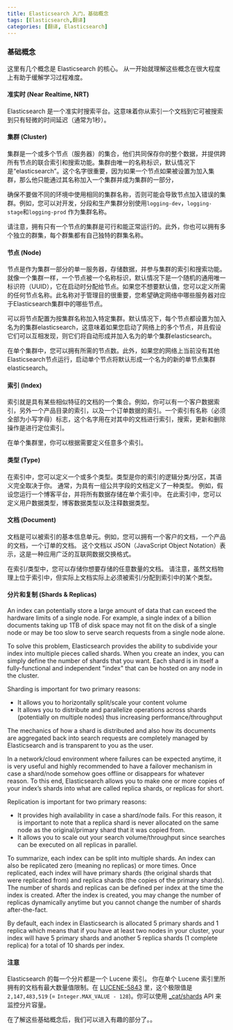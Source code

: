 ```yaml
---
title: Elasticsearch 入门，基础概念
tags: [Elasticsearch,翻译]
categories: [翻译, Elasticsearch]
---
```


### 基础概念

这里有几个概念是 Elasticsearch 的核心。 从一开始就理解这些概念在很大程度上有助于缓解学习过程难度。


#### 准实时 (Near Realtime, NRT)

Elasticsearch 是一个准实时搜索平台。这意味着你从索引一个文档到它可被搜索到只有轻微的时间延迟（通常为1秒）。


#### 集群 (Cluster)

集群是一个或多个节点（服务器）的集合，他们共同保存你的整个数据，并提供跨所有节点的联合索引和搜索功能。集群由唯一的名称标识，默认情况下是“elasticsearch”。这个名字很重要，因为如果一个节点如果被设置为加入集群，那么他只能通过其名称加入一个集群并成为集群的一部分，

确保不要做不同的环境中使用相同的集群名称，否则可能会导致节点加入错误的集群。例如，您可以对开发，分段和生产集群分别使用`logging-dev`，`logging-stage`和`logging-prod` 作为集群名称。

请注意，拥有只有一个节点的集群是可行和能正常运行的。此外，你也可以拥有多个独立的群集，每个群集都有自己独特的群集名称。


#### 节点 (Node)
节点是作为集群一部分的单一服务器，存储数据，并参与集群的索引和搜索功能。就像一个集群一样，一个节点被一个名称标识，默认情况下是一个随机的通用唯一标识符（UUID），它在启动时分配给节点。如果您不想要默认值，您可以定义所需的任何节点名称。此名称对于管理目的很重要，您希望确定网络中哪些服务器对应于Elasticsearch集群中的哪些节点。

可以将节点配置为按集群名称加入特定集群。默认情况下，每个节点都设置为加入名为的集群elasticsearch，这意味着如果您启动了网络上的多个节点，并且假设它们可以互相发现，则它们将自动形成并加入名为的单个集群elasticsearch。

在单个集群中，您可以拥有所需的节点数。此外，如果您的网络上当前没有其他Elasticsearch节点运行，启动单个节点将默认形成一个名为的新的单节点集群elasticsearch。

#### 索引 (Index)
索引就是具有某些相似特征的文档的一个集合。例如，你可以有一个客户数据索引，另外一个产品目录的索引，以及一个订单数据的索引。一个索引有名称（必须全部为小写字母）标志，这个名字用在对其中的文档进行索引，搜索，更新和删除操作是进行定位索引。

在单个集群里，你可以根据需要定义任意多个索引。


#### 类型 (Type)

在索引中，您可以定义一个或多个类型。类型是你的索引的逻辑分类/分区，其语义完全取决于你。 通常，为具有一组公共字段的文档定义了一种类型。 例如，假设您运行一个博客平台，并将所有数据存储在单个索引中。 在此索引中，您可以定义用户数据类型，博客数据类型以及注释数据类型。


#### 文档 (Document)

文档是可以被索引的基本信息单元。例如，您可以拥有一个客户的文档，一个产品的文档，一个订单的文档。 这个文档以 JSON（JavaScript Object Notation）表示，这是一种应用广泛的互联网数据交换格式。

在索引/类型中，您可以存储你想要存储的任意数量的文档。 请注意，虽然文档物理上位于索引中，但实际上文档实际上必须被索引/分配到索引中的某个类型。


#### 分片和复制 (Shards & Replicas)
An index can potentially store a large amount of data that can exceed the hardware limits of a single node. For example, a single index of a billion documents taking up 1TB of disk space may not fit on the disk of a single node or may be too slow to serve search requests from a single node alone.

To solve this problem, Elasticsearch provides the ability to subdivide your index into multiple pieces called shards. When you create an index, you can simply define the number of shards that you want. Each shard is in itself a fully-functional and independent "index" that can be hosted on any node in the cluster.

Sharding is important for two primary reasons:

* It allows you to horizontally split/scale your content volume
* It allows you to distribute and parallelize operations across shards (potentially on multiple nodes) thus increasing performance/throughput

The mechanics of how a shard is distributed and also how its documents are aggregated back into search requests are completely managed by Elasticsearch and is transparent to you as the user.

In a network/cloud environment where failures can be expected anytime, it is very useful and highly recommended to have a failover mechanism in case a shard/node somehow goes offline or disappears for whatever reason. To this end, Elasticsearch allows you to make one or more copies of your index’s shards into what are called replica shards, or replicas for short.

Replication is important for two primary reasons:

* It provides high availability in case a shard/node fails. For this reason, it is important to note that a replica shard is never allocated on the same node as the original/primary shard that it was copied from.
* It allows you to scale out your search volume/throughput since searches can be executed on all replicas in parallel.

To summarize, each index can be split into multiple shards. An index can also be replicated zero (meaning no replicas) or more times. Once replicated, each index will have primary shards (the original shards that were replicated from) and replica shards (the copies of the primary shards). The number of shards and replicas can be defined per index at the time the index is created. After the index is created, you may change the number of replicas dynamically anytime but you cannot change the number of shards after-the-fact.

By default, each index in Elasticsearch is allocated 5 primary shards and 1 replica which means that if you have at least two nodes in your cluster, your index will have 5 primary shards and another 5 replica shards (1 complete replica) for a total of 10 shards per index.

#### 注意
Elasticsearch 的每一个分片都是一个 Lucene 索引。 你在单个 Lucene 索引里所拥有的文档有最大数量值限制。在 [LUCENE-5843](https://issues.apache.org/jira/browse/LUCENE-5843) 里，这个极限值是 `2,147,483,519` (= `Integer.MAX_VALUE - 128`)。你可以使用 [_cat/shards](https://www.elastic.co/guide/en/elasticsearch/reference/5.5/cat-shards.html) API 来监控分片容量。


在了解这些基础概念后，我们可以进入有趣的部分了。。
